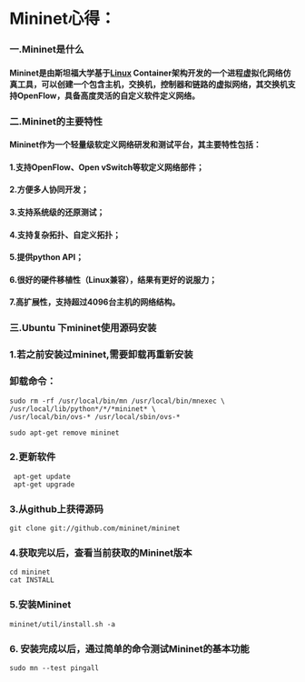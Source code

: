 # Mininet心得：

### 一.Mininet是什么

#### Mininet是由斯坦福大学基于[Linux](https://so.csdn.net/so/search?from=pc_blog_highlight&q=Linux) Container架构开发的一个进程虚拟化网络仿真工具，可以创建一个包含主机，交换机，控制器和链路的虚拟网络，其交换机支持OpenFlow，具备高度灵活的自定义软件定义网络。

### 二.Mininet的主要特性

#### Mininet作为一个轻量级软定义网络研发和测试平台，其主要特性包括：

#### 1.支持OpenFlow、Open vSwitch等软定义网络部件；

#### 2.方便多人协同开发；

#### 3.支持系统级的还原测试；

#### 4.支持复杂拓扑、自定义拓扑；

#### 5.提供python API；

#### 6.很好的硬件移植性（Linux兼容），结果有更好的说服力；

#### 7.高扩展性，支持超过4096台主机的网络结构。

### 三.Ubuntu 下mininet使用源码安装

### 1.若之前安装过mininet,需要卸载再重新安装
### 卸载命令：

```
sudo rm -rf /usr/local/bin/mn /usr/local/bin/mnexec \
/usr/local/lib/python*/*/*mininet* \
/usr/local/bin/ovs-* /usr/local/sbin/ovs-*
```

```
sudo apt-get remove mininet
```

### 2.更新软件

```
 apt-get update
 apt-get upgrade
```

### 3.从github上获得源码

```
git clone git://github.com/mininet/mininet
```

### 4.获取完以后，查看当前获取的Mininet版本

```
cd mininet
cat INSTALL
```

### 5.安装Mininet

```
mininet/util/install.sh -a
```

### 6. 安装完成以后，通过简单的命令测试Mininet的基本功能

```
sudo mn --test pingall
```

